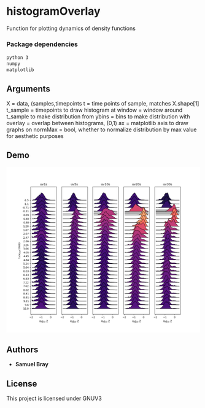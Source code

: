 # histogramOverlay

Function for plotting dynamics of density functions

### Package dependencies

```
python 3
numpy
matplotlib

```
## Arguments
  X = data, (samples,timepoints
  t = time points of sample, matches X.shape[1]
  t_sample = timepoints to draw histogram at
  window = window around t_sample to make distribution from
  ybins = bins to make distribution with
  overlay = overlap between histograms, (0,1)
  ax = matplotlib axis to draw graphs on
  normMax = bool, whether to normalize distribution by max value for aesthetic purposes

## Demo
![What is this](demo.png)

## Authors

* **Samuel Bray**


## License

This project is licensed under GNUV3
